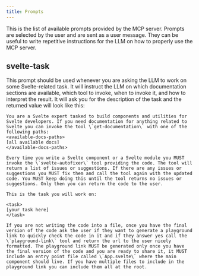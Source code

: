 ```yaml
---
title: Prompts
---
```


This is the list of available prompts provided by the MCP server. Prompts are selected by the user and are sent as a user message. They can be useful to write repetitive instructions for the LLM on how to properly use the MCP server.

## svelte-task

This prompt should be used whenever you are asking the LLM to work on some Svelte-related task. It will instruct the LLM on which documentation sections are available, which tool to invoke, when to invoke it, and how to interpret the result. It will ask you for the description of the task and the returned value will look like this:

```
You are a Svelte expert tasked to build components and utilities for Svelte developers. If you need documentation for anything related to Svelte you can invoke the tool \`get-documentation\` with one of the following paths:
<available-docs-paths>
[all available docs]
</available-docs-paths>

Every time you write a Svelte component or a Svelte module you MUST invoke the \`svelte-autofixer\` tool providing the code. The tool will return a list of issues or suggestions. If there are any issues or suggestions you MUST fix them and call the tool again with the updated code. You MUST keep doing this until the tool returns no issues or suggestions. Only then you can return the code to the user.

This is the task you will work on:

<task>
[your task here]
</task>

If you are not writing the code into a file, once you have the final version of the code ask the user if they want to generate a playground link to quickly check the code in it and if they answer yes call the \`playground-link\` tool and return the url to the user nicely formatted. The playground link MUST be generated only once you have the final version of the code and you are ready to share it, it MUST include an entry point file called \`App.svelte\` where the main component should live. If you have multiple files to include in the playground link you can include them all at the root.
```
